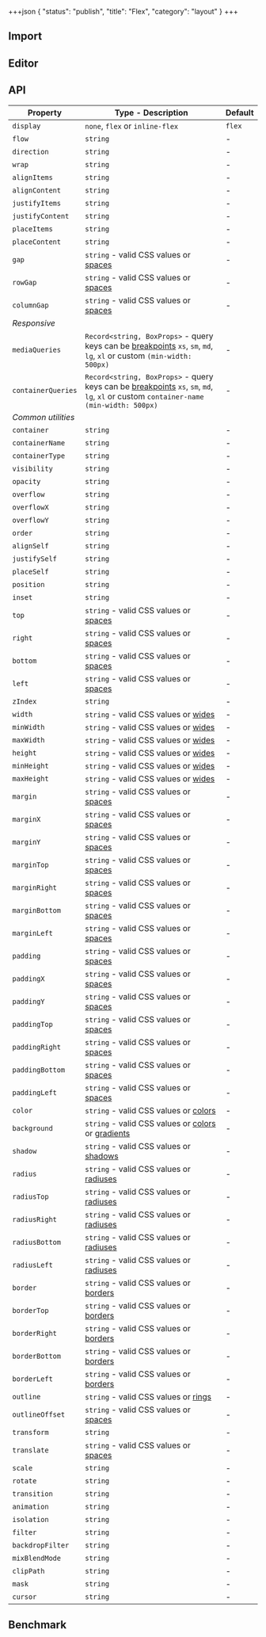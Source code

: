 +++json
{
  "status": "publish",
  "title": "Flex",
  "category": "layout"
}
+++

## Import

<app-component-import componentName="flex"></app-component-import>

## Editor

<content-ui-post-flex block="editor"></content-ui-post-flex>

## API

| Property           | Type - Description                                                                                                                                          | Default |
| ------------------ | ----------------------------------------------------------------------------------------------------------------------------------------------------------- | ------- |
| `display`          | `none`, `flex` or `inline-flex`                                                                                                                             | `flex`  |
| `flow`             | `string`                                                                                                                                                    | -       |
| `direction`        | `string`                                                                                                                                                    | -       |
| `wrap`             | `string`                                                                                                                                                    | -       |
| `alignItems`       | `string`                                                                                                                                                    | -       |
| `alignContent`     | `string`                                                                                                                                                    | -       |
| `justifyItems`     | `string`                                                                                                                                                    | -       |
| `justifyContent`   | `string`                                                                                                                                                    | -       |
| `placeItems`       | `string`                                                                                                                                                    | -       |
| `placeContent`     | `string`                                                                                                                                                    | -       |
| `gap`              | `string` - valid CSS values or [spaces](/ui/design-token#spaces)                                                                                            | -       |
| `rowGap`           | `string` - valid CSS values or [spaces](/ui/design-token#spaces)                                                                                            | -       |
| `columnGap`        | `string` - valid CSS values or [spaces](/ui/design-token#spaces)                                                                                            | -       |
| _Responsive_       |
| `mediaQueries`     | `Record<string, BoxProps>` - query keys can be [breakpoints](/ui/design-token#breakpoints) `xs`, `sm`, `md`, `lg`, `xl` or custom `(min-width: 500px)`      | -       |
| `containerQueries` | `Record<string, BoxProps>` - query keys can be [breakpoints](/ui/design-token#breakpoints) `xs`, `sm`, `md`, `lg`, `xl` or custom `container-name (min-width: 500px)` | -       |
| _Common utilities_ |
| `container`        | `string`                                                                                                                                                    | -       |
| `containerName`    | `string`                                                                                                                                                    | -       |
| `containerType`    | `string`                                                                                                                                                    | -       |
| `visibility`       | `string`                                                                                                                                                    | -       |
| `opacity`          | `string`                                                                                                                                                    | -       |
| `overflow`         | `string`                                                                                                                                                    | -       |
| `overflowX`        | `string`                                                                                                                                                    | -       |
| `overflowY`        | `string`                                                                                                                                                    | -       |
| `order`            | `string`                                                                                                                                                    | -       |
| `alignSelf`        | `string`                                                                                                                                                    | -       |
| `justifySelf`      | `string`                                                                                                                                                    | -       |
| `placeSelf`        | `string`                                                                                                                                                    | -       |
| `position`         | `string`                                                                                                                                                    | -       |
| `inset`            | `string`                                                                                                                                                    | -       |
| `top`              | `string` - valid CSS values or [spaces](/ui/design-token#spaces)                                                                                            | -       |
| `right`            | `string` - valid CSS values or [spaces](/ui/design-token#spaces)                                                                                            | -       |
| `bottom`           | `string` - valid CSS values or [spaces](/ui/design-token#spaces)                                                                                            | -       |
| `left`             | `string` - valid CSS values or [spaces](/ui/design-token#spaces)                                                                                            | -       |
| `zIndex`           | `string`                                                                                                                                                    | -       |
| `width`            | `string` - valid CSS values or [wides](/ui/design-token#wides)                                                                                              | -       |
| `minWidth`         | `string` - valid CSS values or [wides](/ui/design-token#wides)                                                                                              | -       |
| `maxWidth`         | `string` - valid CSS values or [wides](/ui/design-token#wides)                                                                                              | -       |
| `height`           | `string` - valid CSS values or [wides](/ui/design-token#wides)                                                                                              | -       |
| `minHeight`        | `string` - valid CSS values or [wides](/ui/design-token#wides)                                                                                              | -       |
| `maxHeight`        | `string` - valid CSS values or [wides](/ui/design-token#wides)                                                                                              | -       |
| `margin`           | `string` - valid CSS values or [spaces](/ui/design-token#spaces)                                                                                            | -       |
| `marginX`          | `string` - valid CSS values or [spaces](/ui/design-token#spaces)                                                                                            | -       |
| `marginY`          | `string` - valid CSS values or [spaces](/ui/design-token#spaces)                                                                                            | -       |
| `marginTop`        | `string` - valid CSS values or [spaces](/ui/design-token#spaces)                                                                                            | -       |
| `marginRight`      | `string` - valid CSS values or [spaces](/ui/design-token#spaces)                                                                                            | -       |
| `marginBottom`     | `string` - valid CSS values or [spaces](/ui/design-token#spaces)                                                                                            | -       |
| `marginLeft`       | `string` - valid CSS values or [spaces](/ui/design-token#spaces)                                                                                            | -       |
| `padding`          | `string` - valid CSS values or [spaces](/ui/design-token#spaces)                                                                                            | -       |
| `paddingX`         | `string` - valid CSS values or [spaces](/ui/design-token#spaces)                                                                                            | -       |
| `paddingY`         | `string` - valid CSS values or [spaces](/ui/design-token#spaces)                                                                                            | -       |
| `paddingTop`       | `string` - valid CSS values or [spaces](/ui/design-token#spaces)                                                                                            | -       |
| `paddingRight`     | `string` - valid CSS values or [spaces](/ui/design-token#spaces)                                                                                            | -       |
| `paddingBottom`    | `string` - valid CSS values or [spaces](/ui/design-token#spaces)                                                                                            | -       |
| `paddingLeft`      | `string` - valid CSS values or [spaces](/ui/design-token#spaces)                                                                                            | -       |
| `color`            | `string` - valid CSS values or [colors](/ui/design-token#colors)                                                                                            | -       |
| `background`       | `string` - valid CSS values or [colors](/ui/design-token#colors) or [gradients](/ui/design-token#gradients)                                                 | -       |
| `shadow`           | `string` - valid CSS values or [shadows](/ui/design-token#shadows)                                                                                          | -       |
| `radius`           | `string` - valid CSS values or [radiuses](/ui/design-token#radiuses)                                                                                        | -       |
| `radiusTop`        | `string` - valid CSS values or [radiuses](/ui/design-token#radiuses)                                                                                        | -       |
| `radiusRight`      | `string` - valid CSS values or [radiuses](/ui/design-token#radiuses)                                                                                        | -       |
| `radiusBottom`     | `string` - valid CSS values or [radiuses](/ui/design-token#radiuses)                                                                                        | -       |
| `radiusLeft`       | `string` - valid CSS values or [radiuses](/ui/design-token#radiuses)                                                                                        | -       |
| `border`           | `string` - valid CSS values or [borders](/ui/design-token#borders)                                                                                          | -       |
| `borderTop`        | `string` - valid CSS values or [borders](/ui/design-token#borders)                                                                                          | -       |
| `borderRight`      | `string` - valid CSS values or [borders](/ui/design-token#borders)                                                                                          | -       |
| `borderBottom`     | `string` - valid CSS values or [borders](/ui/design-token#borders)                                                                                          | -       |
| `borderLeft`       | `string` - valid CSS values or [borders](/ui/design-token#borders)                                                                                          | -       |
| `outline`          | `string` - valid CSS values or [rings](/ui/design-token#rings)                                                                                              | -       |
| `outlineOffset`    | `string` - valid CSS values or [spaces](/ui/design-token#spaces)                                                                                            | -       |
| `transform`        | `string`                                                                                                                                                    | -       |
| `translate`        | `string` - valid CSS values or [spaces](/ui/design-token#spaces)                                                                                            | -       |
| `scale`            | `string`                                                                                                                                                    | -       |
| `rotate`           | `string`                                                                                                                                                    | -       |
| `transition`       | `string`                                                                                                                                                    | -       |
| `animation`        | `string`                                                                                                                                                    | -       |
| `isolation`        | `string`                                                                                                                                                    | -       |
| `filter`           | `string`                                                                                                                                                    | -       |
| `backdropFilter`   | `string`                                                                                                                                                    | -       |
| `mixBlendMode`     | `string`                                                                                                                                                    | -       |
| `clipPath`         | `string`                                                                                                                                                    | -       |
| `mask`             | `string`                                                                                                                                                    | -       |
| `cursor`           | `string`                                                                                                                                                    | -       |

## Benchmark

<app-component-benchmark reportId="ui-flex"></app-component-benchmark>
